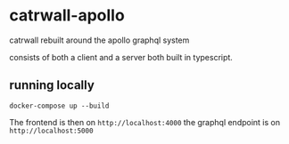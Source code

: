 # catrwall-apollo
catrwall rebuilt around the apollo graphql system

consists of both a client and a server both built in typescript.

## running locally

`docker-compose up --build`

The frontend is then on `http://localhost:4000` the graphql endpoint is on `http://localhost:5000`